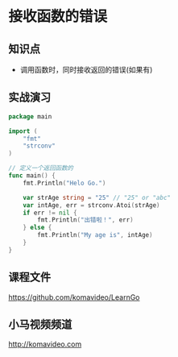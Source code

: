 接收函数的错误
============

## 知识点

* 调用函数时，同时接收返回的错误(如果有)

## 实战演习

~~~go
package main

import (
	"fmt"
	"strconv"
)

// 定义一个返回函数的
func main() {
	fmt.Println("Helo Go.")

	var strAge string = "25" // "25" or "abc"
	var intAge, err = strconv.Atoi(strAge)
	if err != nil {
		fmt.Println("出错啦！", err)
	} else {
		fmt.Println("My age is", intAge)
	}
}
~~~

## 课程文件

https://github.com/komavideo/LearnGo

## 小马视频频道

http://komavideo.com